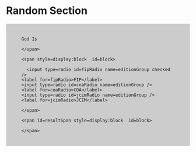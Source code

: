---
---
# Random Section
<style>
span#block + span#block {
  margin-top: 2rem;
}

span#generateButton {
  display: inline-block;
  padding: 1.5em 3em 1.5em 3em;
  background-color: #ccc;
}

span#generateButton:hover {
  border: 1px solid blue;
}

input#fipRadio {
  margin-left: 2em;
}

span#resultSpan {
  font-size: 2em;
}
</style>


  <span id=generateButton style=display:block id=block>
	
	God Is
  
	</span>
  
	<span style=display:block  id=block>
  
	  <input type=radio id=fipRadio name=editionGroup checked />
    <label for=fipRadio>FIP</label>
    <input type=radio id=coaRadio name=editionGroup />
    <label for=coaRadio>COA</label>
    <input type=radio id=jcimRadio name=editionGroup />
    <label for=jcimRadio>JCIM</label>
  
	</span>
  
	<span id=resultSpan style=display:block  id=block>
	
	</span>

  <script>

      var getSection = function() {
        if (document.getElementById("coaRadio").checked)
          var sections = coaSections;
        else if (document.getElementById("fipRadio").checked)
          var sections = fipSections;
        else
          var sections = jcimSections;
        var max = sections.length;
        var num = Math.floor((Math.random() * max) );
        document.getElementById("resultSpan").textContent = sections[num];
      }

      document.onkeydown = function(e)
      {
        e = e || window.event;
        if (e.keyCode == 13)
        {
            getSection();
            return false;
        }
        return true;
      };
      
      var gButton = document.getElementById("generateButton");
      gButton.onclick = getSection;
      //window.focus();
      


      var fipSections = ["T-In",
      "T-1.I",
      "T-1.II",
      "T-1.III",
      "T-1.IV",
      "T-1.V",
      "T-1.VI",
      "T-1.VII",
      "T-2.I",
      "T-2.II",
      "T-2.III",
      "T-2.IV",
      "T-2.V",
      "T-2.VI",
      "T-2.VII",
      "T-2.VIII",
      "T-3.I",
      "T-3.II",
      "T-3.III",
      "T-3.IV",
      "T-3.V",
      "T-3.VI",
      "T-3.VII",
      "T-4.in",
      "T-4.I",
      "T-4.II",
      "T-4.III",
      "T-4.IV",
      "T-4.V",
      "T-4.VI",
      "T-4.VII",
      "T-5.in",
      "T-5.I",
      "T-5.II",
      "T-5.III",
      "T-5.IV",
      "T-5.V",
      "T-5.VI",
      "T-5.VII",
      "T-6.in",
      "T-6.I",
      "T-6.II",
      "T-6.III",
      "T-6.IV",
      "T-6.V",
      "T-6.V-A",
      "T-6.V-B",
      "T-6.V-C",
      "T-7.I",
      "T-7.II",
      "T-7.III",
      "T-7.IV",
      "T-7.V",
      "T-7.VI",
      "T-7.VII",
      "T-7.VIII",
      "T-7.IX",
      "T-7.X",
      "T-7.XI",
      "T-8.I",
      "T-8.II",
      "T-8.III",
      "T-8.IV",
      "T-8.V",
      "T-8.VI",
      "T-8.VII",
      "T-8.VIII",
      "T-8.IX",
      "T-9.I",
      "T-9.II",
      "T-9.III",
      "T-9.IV",
      "T-9.V",
      "T-9.VI",
      "T-9.VII",
      "T-9.VIII",
      "T-10.in",
      "T-10.I",
      "T-10.II",
      "T-10.III",
      "T-10.IV",
      "T-10.V",
      "T-11.in",
      "T-11.I",
      "T-11.II",
      "T-11.III",
      "T-11.IV",
      "T-11.V",
      "T-11.VI",
      "T-11.VII",
      "T-11.VIII",
      "T-12.I",
      "T-12.II",
      "T-12.III",
      "T-12.IV",
      "T-12.V",
      "T-12.VI",
      "T-12.VII",
      "T-12.VIII",
      "T-13.in",
      "T-13.I",
      "T-13.II",
      "T-13.III",
      "T-13.IV",
      "T-13.V",
      "T-13.VI",
      "T-13.VII",
      "T-13.VIII",
      "T-13.IX",
      "T-13.X",
      "T-13.XI",
      "T-14.in",
      "T-14.I",
      "T-14.II",
      "T-14.III",
      "T-14.IV",
      "T-14.V",
      "T-14.VI",
      "T-14.VII",
      "T-14.VIII",
      "T-14.IX",
      "T-14.X",
      "T-14.XI",
      "T-15.I",
      "T-15.II",
      "T-15.III",
      "T-15.IV",
      "T-15.V",
      "T-15.VI",
      "T-15.VII",
      "T-15.VIII",
      "T-15.IX",
      "T-15.X",
      "T-15.XI",
      "T-16.I",
      "T-16.II",
      "T-16.III",
      "T-16.IV",
      "T-16.V",
      "T-16.VI",
      "T-16.VII",
      "T-17.I",
      "T-17.II",
      "T-17.III",
      "T-17.IV",
      "T-17.V",
      "T-17.VI",
      "T-17.VII",
      "T-17.VIII",
      "T-18.I",
      "T-18.II",
      "T-18.III",
      "T-18.IV",
      "T-18.V",
      "T-18.VI",
      "T-18.VII",
      "T-18.VIII",
      "T-18.IX",
      "T-19.I",
      "T-19.II",
      "T-19.III",
      "T-19.IV",
      "T-19.IV-A",
      "T-19.IV-B",
      "T-19.IV-C",
      "T-19.IV-D",
      "T-20.I",
      "T-20.II",
      "T-20.III",
      "T-20.IV",
      "T-20.V",
      "T-20.VI",
      "T-20.VII",
      "T-20.VIII",
      "T-21.in",
      "T-21.I",
      "T-21.II",
      "T-21.III",
      "T-21.IV",
      "T-21.V",
      "T-21.VI",
      "T-21.VII",
      "T-21.VIII",
      "T-22.in",
      "T-22.I",
      "T-22.II",
      "T-22.III",
      "T-22.IV",
      "T-22.V",
      "T-22.VI",
      "T-23.in",
      "T-23.I",
      "T-23.II",
      "T-23.III",
      "T-23.IV",
      "T-24.in",
      "T-24.I",
      "T-24.II",
      "T-24.III",
      "T-24.IV",
      "T-24.V",
      "T-24.VI",
      "T-24.VII",
      "T-25.in",
      "T-25.I",
      "T-25.II",
      "T-25.III",
      "T-25.IV",
      "T-25.V",
      "T-25.VI",
      "T-25.VII",
      "T-25.VIII",
      "T-25.IX",
      "T-26.I",
      "T-26.II",
      "T-26.III",
      "T-26.IV",
      "T-26.V",
      "T-26.VI",
      "T-26.VII",
      "T-26.VIII",
      "T-26.IX",
      "T-26.X",
      "T-27.I",
      "T-27.II",
      "T-27.III",
      "T-27.IV",
      "T-27.V",
      "T-27.VI",
      "T-27.VII",
      "T-27.VIII",
      "T-28.I",
      "T-28.II",
      "T-28.III",
      "T-28.IV",
      "T-28.V",
      "T-28.VI",
      "T-28.VII",
      "T-29.I",
      "T-29.II",
      "T-29.III",
      "T-29.IV",
      "T-29.V",
      "T-29.VI",
      "T-29.VII",
      "T-29.VIII",
      "T-29.IX",
      "T-30.in",
      "T-30.I",
      "T-30.II",
      "T-30.III",
      "T-30.IV",
      "T-30.V",
      "T-30.VI",
      "T-30.VII",
      "T-30.VIII",
      "T-31.I",
      "T-31.II",
      "T-31.III",
      "T-31.IV",
      "T-31.V",
      "T-31.VI",
      "T-31.VII",
      "T-31.VIII",
      "M-In",
      "M-1",
      "M-2",
      "M-3",
      "M-4",
      "M-4.I",
      "M-4.II",
      "M-4.III",
      "M-4.IV",
      "M-4.V",
      "M-4.VI",
      "M-4.VII",
      "M-4.VIII",
      "M-4.IX",
      "M-4.X",
      "M-5",
      "M-5.I",
      "M-5.II",
      "M-5.III",
      "M-6",
      "M-7",
      "M-8",
      "M-9",
      "M-10",
      "M-11",
      "M-12",
      "M-13",
      "M-14",
      "M-15",
      "M-16",
      "M-17",
      "M-18",
      "M-19",
      "M-20",
      "M-21",
      "M-22",
      "M-23",
      "M-24",
      "M-25",
      "M-26",
      "M-27",
      "M-28",
      "M-29",
      "C-In",
      "C-1",
      "C-2",
      "C-3",
      "C-4",
      "C-5",
      "C-6",
      "C-Ep",
      "P-In",
      "P-1",
      "P-2.in",
      "P-2.I",
      "P-2.II",
      "P-2.III",
      "P-2.IV",
      "P-2.V",
      "P-2.VI",
      "P-2.VII",
      "P-3.I",
      "P-3.II",
      "P-3.III",
      "S-1.in",
      "S-1.I",
      "S-1.II",
      "S-1.III",
      "S-1.IV",
      "S-1.V",
      "S-2.in",
      "S-2.I",
      "S-2.II",
      "S-2.III",
      "S-3.in",
      "S-3.I",
      "S-3.II",
      "S-3.III",
      "S-3.IV"
    ];
    
    var coaSections = ["T–In",
      "T–1.1",
      "T–1.2",
      "T–1.3",
      "T–1.4",
      "T–1.5",
      "T–1.6",
      "T–1.7",
      "T–1.8",
      "T–1.9",
      "T–1.10",
      "T–1.11",
      "T–1.12",
      "T–1.13",
      "T–1.14",
      "T–1.15",
      "T–1.16",
      "T–1.17",
      "T–1.18",
      "T–1.19",
      "T–1.20",
      "T–1.21",
      "T–1.22",
      "T–1.23",
      "T–1.24",
      "T–1.25",
      "T–1.26",
      "T–1.27",
      "T–1.28",
      "T–1.29",
      "T–1.30",
      "T–1.31",
      "T–1.32",
      "T–1.33",
      "T–1.34",
      "T–1.35",
      "T–1.36",
      "T–1.37",
      "T–1.38",
      "T–1.39",
      "T–1.40",
      "T–1.41",
      "T–1.42",
      "T–1.43",
      "T–1.44",
      "T–1.45",
      "T–1.46",
      "T–1.47",
      "T–1.48",
      "T–1.49",
      "T–1.50",
      "T–2.I",
      "T–2.II",
      "T–2.III",
      "T–2.IV",
      "T–2.V",
      "T–2.VI",
      "T–2.VII",
      "T–2.VIII",
      "T–2.IX",
      "T–2.X",
      "T–2.XI",
      "T–2.XII",
      "T–2.XIII",
      "T–3.I",
      "T–3.II",
      "T–3.III",
      "T–3.IV",
      "T–3.V",
      "T–3.VI",
      "T–3.VII",
      "T–3.VIII",
      "T–3.IX",
      "T–3.X",
      "T–3.XI",
      "T–4.I",
      "T–4.II",
      "T–4.III",
      "T–4.IV",
      "T–4.V",
      "T–4.VI",
      "T–4.VII",
      "T–4.VIII",
      "T–4.IX",
      "T–4.X",
      "T–4.XI",
      "T–5.I",
      "T–5.II",
      "T–5.III",
      "T–5.IV",
      "T–5.V",
      "T–5.VI",
      "T–5.VII",
      "T–5.VIII",
      "T–5.IX",
      "T–5.X",
      "T–6.I",
      "T–6.II",
      "T–6.III",
      "T–6.IV",
      "T–6.V",
      "T–6.VI",
      "T–6.VII",
      "T–6.VII–A",
      "T–6.VII–B",
      "T–6.VII–C",
      "T–6.VIII",
      "T–7.I",
      "T–7.II",
      "T–7.III",
      "T–7.IV",
      "T–7.V",
      "T–7.VI",
      "T–7.VII",
      "T–7.VIII",
      "T–7.IX",
      "T–7.X",
      "T–8.I",
      "T–8.II",
      "T–8.III",
      "T–8.IV",
      "T–8.V",
      "T–8.VI",
      "T–8.VII",
      "T–8.VIII",
      "T–9.I",
      "T–9.II",
      "T–9.III",
      "T–9.IV",
      "T–9.V",
      "T–9.VI",
      "T–9.VII",
      "T–9.VIII",
      "T–10.I",
      "T–10.II",
      "T–10.III",
      "T–10.IV",
      "T–10.V",
      "T–11.I",
      "T–11.II",
      "T–11.III",
      "T–11.IV",
      "T–11.V",
      "T–11.VI",
      "T–11.VII",
      "T–11.VIII",
      "T–11.IX",
      "T–12.I",
      "T–12.II",
      "T–12.III",
      "T–12.IV",
      "T–12.V",
      "T–12.VI",
      "T–12.VII",
      "T–12.VIII",
      "T–12.IX",
      "T–12.X",
      "T–13.I",
      "T–13.II",
      "T–13.III",
      "T–13.IV",
      "T–13.V",
      "T–13.VI",
      "T–13.VII",
      "T–13.VIII",
      "T–13.IX",
      "T–13.X",
      "T–13.XI",
      "T–13.XII",
      "T–14.I",
      "T–14.II",
      "T–14.III",
      "T–14.IV",
      "T–14.V",
      "T–14.VI",
      "T–14.VII",
      "T–14.VIII",
      "T–14.IX",
      "T–14.X",
      "T–14.XI",
      "T–14.XII",
      "T–15.I",
      "T–15.II",
      "T–15.III",
      "T–15.IV",
      "T–15.V",
      "T–15.VI",
      "T–15.VII",
      "T–15.VIII",
      "T–15.IX",
      "T–15.X",
      "T–15.XI",
      "T–16.I",
      "T–16.II",
      "T–16.III",
      "T–16.IV",
      "T–16.V",
      "T–16.VI",
      "T–16.VII",
      "T–17.I",
      "T–17.II",
      "T–17.III",
      "T–17.IV",
      "T–17.V",
      "T–17.VI",
      "T–17.VII",
      "T–17.VIII",
      "T–17.IX",
      "T–18.I",
      "T–18.II",
      "T–18.III",
      "T–18.IV",
      "T–18.V",
      "T–18.VI",
      "T–18.VII",
      "T–18.VIII",
      "T–19.I",
      "T–19.II",
      "T–19.III",
      "T–19.IV",
      "T–19.IV–A",
      "T–19.IV–B",
      "T–19.IV–C",
      "T–19.IV–D",
      "T–20.I",
      "T–20.II",
      "T–20.III",
      "T–20.IV",
      "T–20.V",
      "T–20.VI",
      "T–20.VII",
      "T–20.VIII",
      "T–21.I",
      "T–21.II",
      "T–21.III",
      "T–21.IV",
      "T–21.V",
      "T–21.VI",
      "T–21.VII",
      "T–22.I",
      "T–22.II",
      "T–22.III",
      "T–22.IV",
      "T–22.V",
      "T–22.VI",
      "T–22.VII",
      "T–22.VIII",
      "T–22.IX",
      "T–23.I",
      "T–23.II",
      "T–23.III",
      "T–23.IV",
      "T–24.I",
      "T–24.II",
      "T–24.III",
      "T–24.IV",
      "T–24.V",
      "T–24.VI",
      "T–24.VII",
      "T–25.I",
      "T–25.II",
      "T–25.III",
      "T–25.IV",
      "T–25.V",
      "T–25.VI",
      "T–25.VII",
      "T–25.VIII",
      "T–25.IX",
      "T–25.X",
      "T–26.I",
      "T–26.II",
      "T–26.III",
      "T–26.IV",
      "T–26.V",
      "T–26.VI",
      "T–26.VII",
      "T–26.VIII",
      "T–26.IX",
      "T–26.X",
      "T–27.I",
      "T–27.II",
      "T–27.III",
      "T–27.IV",
      "T–27.V",
      "T–27.VI",
      "T–27.VII",
      "T–27.VIII",
      "T–27.IX",
      "T–27.X",
      "T–27.XI",
      "T–28.I",
      "T–28.II",
      "T–28.III",
      "T–28.IV",
      "T–28.V",
      "T–28.VI",
      "T–28.VII",
      "T–29.I",
      "T–29.II",
      "T–29.III",
      "T–29.IV",
      "T–29.V",
      "T–29.VI",
      "T–29.VII",
      "T–29.VIII",
      "T–29.IX",
      "T–29.X",
      "T–30.I",
      "T–30.II",
      "T–30.III",
      "T–30.IV",
      "T–30.V",
      "T–30.VI",
      "T–30.VII",
      "T–30.VIII",
      "T–30.IX",
      "T–31.I",
      "T–31.II",
      "T–31.III",
      "T–31.IV",
      "T–31.V",
      "T–31.VI",
      "T–31.VII",
      "T–31.VIII",
      "T–31.IX",
      "M–In",
      "M–1",
      "M–2",
      "M–3",
      "M–4",
      "M–4.I",
      "M–4.II",
      "M–4.III",
      "M–4.IV",
      "M–4.V",
      "M–4.VI",
      "M–4.VII",
      "M–4.VIII",
      "M–4.IX",
      "M–4.X",
      "M–5",
      "M–5.I",
      "M–5.II",
      "M–5.III",
      "M–6",
      "M–7",
      "M–8",
      "M–9",
      "M–10",
      "M–11",
      "M–12",
      "M–13",
      "M–14",
      "M–15",
      "M–16",
      "M–17",
      "M–18",
      "M–19",
      "M–20",
      "M–21",
      "M–22",
      "M–23",
      "M–24",
      "M–25",
      "M–26",
      "M–27",
      "M–28",
      "M–29",
      "C–In",
      "C–1",
      "C–2",
      "C–3",
      "C–4",
      "C–5",
      "C–6",
      "C–Ep",
      "Cam–1",
      "Cam–2",
      "Cam–3",
      "Cam–4",
      "Cam–5",
      "Cam–6",
      "Cam–7",
      "Cam–8",
      "Cam–9",
      "Cam–10",
      "Cam–11",
      "Cam–12",
      "Cam–13",
      "Cam–14",
      "Cam–15",
      "Cam–16",
      "Cam–17",
      "Cam–18",
      "Cam–19",
      "Cam–20",
      "Cam–21",
      "Cam–22",
      "Cam–23",
      "Cam–24",
      "Cam–25",
      "Cam–26",
      "Cam–27",
      "Cam–28",
      "Cam–29",				
      "Cam–30",
      "Cam–31",
      "Cam–32",
      "Cam–33"
    ];
    
    var jcimSections = [
      "T–In",
      "T–1.I",
      "T–1.II",
      "T–2.I",
      "T–2.II",
      "T–2.III",
      "T–2.IV",
      "T–2.V",
      "T–2.VI",
      "T–3.I",
      "T–3.II",
      "T–3.III",
      "T–3.IV",
      "T–3.V",
      "T–3.VI",
      "T–3.VII",
      "T–3.VIII",
      "T–3.IX",
      "T–4.I",
      "T–4.II",
      "T–4.III",
      "T–4.IV",
      "T–4.V",
      "T–4.VI",
      "T–4.VII",
      "T–4.VIII",
      "T–4.IX",
      "T–5.I",
      "T–5.II",
      "T–5.III",
      "T–5.IV",
      "T–5.V",
      "T–5.VI",
      "T–5.VII",
      "T–5.VIII",
      "T–5.IX",
      "T–6.I",
      "T–6.II",
      "T–6.III",
      "T–6.IV",
      "T–6.V",
      "T–6.V–a",
      "T–6.V–b",
      "T–6.V–c",
      "T–7.I",
      "T–7.II",
      "T–7.III",
      "T–7.IV",
      "T–7.V",
      "T–7.VI",
      "T–7.VII",
      "T–7.VIII",
      "T–7.IX",
      "T–7.X",
      "T–7.XI",
      "T–7.XII",
      "T–8.I",
      "T–8.II",
      "T–8.III",
      "T–8.IV",
      "T–8.V",
      "T–8.VI",
      "T–8.VII",
      "T–8.VIII",
      "T–8.IX",
      "T–8.X",
      "T–8.XI",
      "T–9.I",
      "T–9.II",
      "T–9.III",
      "T–9.IV",
      "T–9.V",
      "T–9.VI",
      "T–9.VII",
      "T–9.VIII",
      "T–9.IX",
      "T–9.X",
      "T–9.XI",
      "T–10.I",
      "T–10.II",
      "T–10.III",
      "T–10.IV",
      "T–10.V",
      "T–10.VI",
      "T–10.VII",
      "T–10.VIII",
      "T–11.I",
      "T–11.II",
      "T–11.III",
      "T–11.IV",
      "T–11.V",
      "T–11.VI",
      "T–11.VII",
      "T–11.VIII",
      "T–11.IX",
      "T–11.X",
      "T–12.I",
      "T–12.II",
      "T–12.III",
      "T–12.IV",
      "T–12.V",
      "T–12.VI",
      "T–12.VII",
      "T–13.I",
      "T–13.II",
      "T–13.III",
      "T–13.IV",
      "T–13.V",
      "T–13.VI",
      "T–13.VII",
      "T–13.VIII",
      "T–13.IX",
      "T–14.I",
      "T–14.II",
      "T–14.III",
      "T–14.IV",
      "T–14.V",
      "T–14.VI",
      "T–14.VII",
      "T–15.I",
      "T–15.II",
      "T–15.III",
      "T–15.IV",
      "T–15.V",
      "T–15.VI",
      "T–15.VII",
      "T–15.VIII",
      "T–15.IX",
      "T–15.X",
      "T–15.XI",
      "T–16.I",
      "T–16.II",
      "T–16.III",
      "T–16.IV",
      "T–16.V",
      "T–16.VI",
      "T–16.VII",
      "T–16.VIII",
      "T–17.I",
      "T–17.II",
      "T–17.III",
      "T–17.IV",
      "T–17.V",
      "T–17.VI",
      "T–17.VII",
      "T–17.VIII",
      "T–17.IX",
      "T–18.I",
      "T–18.II",
      "T–18.III",
      "T–18.IV",
      "T–18.V",
      "T–18.VI",
      "T–18.VII",
      "T–18.VIII",
      "T–18.IX",
      "T–18.X",
      "T–18.XI",
      "T–19.I",
      "T–19.II",
      "T–19.III",
      "T–19.IV",
      "T–19.V",
      "T–19.V–a",
      "T–19.V–b",
      "T–19.V–c",
      "T–19.IV–d",
      "T–20.I",
      "T–20.II",
      "T–20.III",
      "T–20.IV",
      "T–20.V",
      "T–20.VI",
      "T–20.VII",
      "T–20.VIII",
      "T–20.IX",
      "T–21.I",
      "T–21.II",
      "T–21.III",
      "T–21.IV",
      "T–21.V",
      "T–21.VI",
      "T–21.VII",
      "T–21.VIII",
      "T–21.IX",
      "T–22.I",
      "T–22.II",
      "T–22.III",
      "T–22.IV",
      "T–22.V",
      "T–22.VI",
      "T–22.VII",
      "T–23.I",
      "T–23.II",
      "T–23.III",
      "T–23.IV",
      "T–23.V",
      "T–24.I",
      "T–24.II",
      "T–24.III",
      "T–24.IV",
      "T–24.V",
      "T–24.VI",
      "T–24.VII",
      "T–24.VIII",
      "T–25.I",
      "T–25.II",
      "T–25.III",
      "T–25.IV",
      "T–25.V",
      "T–25.VI",
      "T–25.VII",
      "T–25.VIII",
      "T–25.IX",
      "T–25.X",
      "T–26.I",
      "T–26.II",
      "T–26.III",
      "T–26.IV",
      "T–26.V",
      "T–26.VI",
      "T–26.VII",
      "T–26.VIII",
      "T–26.IX",
      "T–26.X",
      "T–26.XI",
      "T–27.I",
      "T–27.II",
      "T–27.III",
      "T–27.IV",
      "T–27.V",
      "T–27.VI",
      "T–27.VII",
      "T–27.VIII",
      "T–27.IX",
      "T–28.I",
      "T–28.II",
      "T–28.III",
      "T–28.IV",
      "T–28.V",
      "T–28.VI",
      "T–28.VII",
      "T–28.VIII",
      "T–29.I",
      "T–29.II",
      "T–29.III",
      "T–29.IV",
      "T–29.V",
      "T–29.VI",
      "T–29.VII",
      "T–29.VIII",
      "T–29.IX",
      "T–29.X",
      "T–30.I",
      "T–30.II",
      "T–30.III",
      "T–30.IV",
      "T–30.V",
      "T–30.VI",
      "T–30.VII",
      "T–30.VIII",
      "T–30.IX",
      "T–31.I",
      "T–31.II",
      "T–31.III",
      "T–31.IV",
      "T–31.V",
      "T–31.VI",
      "T–31.VII",
      "T–31.VIII"
    ];
  </script>